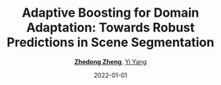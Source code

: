 ---
title: "Adaptive Boosting for Domain Adaptation: Towards Robust Predictions in Scene Segmentation"
collection: publications
permalink: /publication/Adaptive2022
date: 2022-01-01
doi: 10.1109/TIP.2022.3195642
keywords: 
venue: 'IEEE Transactions on Image Processing'
paperurl: 'https://zdzheng.xyz/files/TIP_Adaboost.pdf'
blog: 'https://zhuanlan.zhihu.com/p/593571554'
code: 'https://github.com/layumi/AdaBoost_Seg'
author: '<strong><a href="https://zdzheng.xyz/authors/Zhedong-Zheng" class="author">Zhedong Zheng</a></strong>, <a href="https://zdzheng.xyz/authors/Yi-Yang" class="author">Yi Yang</a>'
citation: ' Zhedong Zheng,  Yi Yang, &quot;Adaptive Boosting for Domain Adaptation: Towards Robust Predictions in Scene Segmentation.&quot; IEEE Transactions on Image Processing, 2022. DOI: 10.1109/TIP.2022.3195642'
pub_year: '2022'
bib: >
    @article{zheng2022adaptive,  <br>    author = "Zheng, Zhedong and Yang, Yi",  <br>    doi = "10.1109/TIP.2022.3195642",  <br>    title = "Adaptive Boosting for Domain Adaptation: Towards Robust Predictions in Scene Segmentation",  <br>    journal = "IEEE Transactions on Image Processing",  <br>    url = "https://zdzheng.xyz/files/TIP\_Adaboost.pdf",  <br>    code = "https://github.com/layumi/AdaBoost\_Seg",  <br>    blog = "https://zhuanlan.zhihu.com/p/593571554",  <br>    year = "2022"
    }

---